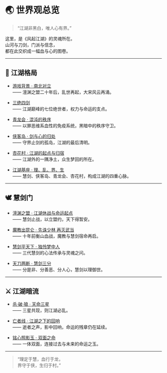 # 🌏 世界观总览

> “江湖非黑白，唯人心有界。”

这里，是《风起江湖》的灵魂所在。  
山河与刀剑，门派与信念，  
都在此交织成一幅血与心的图卷。

---

## 📜 江湖格局

- [游戏背景 · 南北对立](/世界观/游戏背景)  
  —— 澶渊之盟二十年后，乱世再起，大宋风云再涌。

- [三绝四剑](/世界观/三绝四剑)  
  —— 江湖巅峰的七位绝世者，权力与命运的支点。

- [青龙会 · 混沌的秩序](/世界观/青龙会)  
  —— 以罪恶维系血性的免疫系统，黑暗中的秩序守卫。

- [侠客岛 · 剑与心的归处](/世界观/侠客岛)  
  —— 守界止剑的孤岛，江湖的最后清明。

- [杏花村 · 江湖的起点与归宿](/世界观/杏花村)  
  —— 江湖外的一隅净土，众生梦回的所在。

- [江湖基座 · 理、乱、界、生](/世界观/江湖基座)  
  —— 慧剑、侠客岛、青龙会、杏花村，构成江湖的四重心脉。

---

## 🕊️ 慧剑门

- [澶渊之盟 · 江湖休战与命运起点](/世界观/澶渊之盟)  
  —— 慧剑止战，以立盟约，天下得暂安。

- [魔教出昆仑 · 先诛少林 再灭武当](/世界观/魔教出昆仑)  
  —— 十年前衡山血战，魔教与慧剑宿命再启。

- [慧剑平天下 · 独怜梦中人](/世界观/慧剑平天下)  
  —— 三代慧剑的心法传承与灵魂之问。

- [天刀两断 · 慧剑三分](/世界观/慧剑三分)  
  —— 分是非、分善恶、分人心，慧剑以理御世。

---

## ⚔️ 江湖暗流

- [杀·破·狼 · 天命三星](/世界观/杀破狼)  
  —— 三星共现，则江湖必乱。

- [亡者线 · 江湖之下的回响](/世界观/亡者线)  
  —— 逝者之声，影中回响，命运的残章仍在延续。

- [铭心照影玉 · 双面之命](/世界观/照影铭心玉)  
  —— 一体双面，连接过去与未来的命运之玉。

---

> “理定于慧，血行于龙，  
>  界守于侠，生归于村。”
